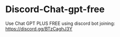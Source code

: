 # Discord-Chat-gpt-free
Use Chat GPT PLUS FREE using discord bot joining: https://discord.gg/BTzCaghJ3Y







                                                                                                                                                  